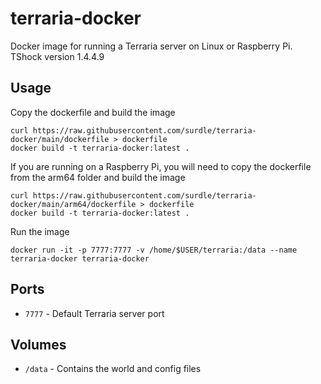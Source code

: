 # terraria-docker
Docker image for running a Terraria server on Linux or Raspberry Pi. TShock version 1.4.4.9

## Usage

Copy the dockerfile and build the image
```
curl https://raw.githubusercontent.com/surdle/terraria-docker/main/dockerfile > dockerfile
docker build -t terraria-docker:latest .
```

If you are running on a Raspberry Pi, you will need to copy the dockerfile from the arm64 folder and build the image
```
curl https://raw.githubusercontent.com/surdle/terraria-docker/main/arm64/dockerfile > dockerfile
docker build -t terraria-docker:latest .
```

Run the image
```
docker run -it -p 7777:7777 -v /home/$USER/terraria:/data --name terraria-docker terraria-docker
```

## Ports
* `7777` - Default Terraria server port

## Volumes
* `/data` - Contains the world and config files
